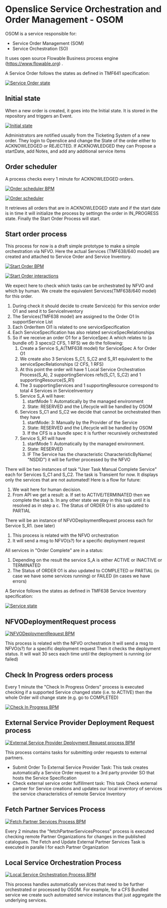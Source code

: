 # Openslice Service Orchestration and Order Management - OSOM

OSOM is a service responsible for:

* Service Order Management (SOM)
* Service Orchestration (SO)

It uses open source Flowable Business process engine (https://www.flowable.org) .

A Service Order follows the states as defined in TMF641 specification: 

[![Service Order state](../images/service_order_states.png)](../images/service_order_states.png)


## Initial state

When a new order is created, it goes into the Initial state. It is stored in the repository and triggers an Event.

[![Initial state](../images/service_order_initial_state.png)](../images/service_order_initial_state.png)

Administrators are notified usually from the Ticketing System of a new order. They login to Openslice and change the State of the order either to ACKNOWLEDGED or REJECTED. If ACKNOWLEDGED they can Propose a startDate, add Notes, and add any additional service items

## Order scheduler

A process checks every 1 minute for ACKNOWLEDGED orders.

[![Order scheduler BPM](../images/order_scheduler_bpm.png)](../images/order_scheduler_bpm.png)

[![Order scheduler](../images/order_scheduler_diagram.png)](../images/order_scheduler_diagram.png)

It retrieves all orders that are in ACKNOWLEDGED state and if the start date is in time it will initialize the process by settingn the order in IN_PROGRESS state. Finally the Start Order Process will start.


## Start order process

This process for now is a draft simple prototype to make a simple orchestration via NFVO. Here the actual Services (TMF638/640 model) are created and attached to Service Order and Service Inventory.

[![Start Order BPM](../images/start_order_process_bpm.png)](../images/start_order_process_bpm.png)

[![Start Order interactions](../images/start_order_process_diagram.png)](../images/start_order_process_diagram.png)

We expect here to check which tasks can be orchestrated by NFVO and which by human. We create the equivalent Services(TMF638/640 model) for this order.

1. During check it should decide to create Service(s) for this service order O1 and send it to ServiceInventory
2. The Services(TMF638 model) are assigned to the Order O1 In supportService List
3. Each OrderItem OI1 is related to one serviceSpecification
4. Each ServiceSpecification has also related serviceSpecRelationships
5. So if we receive an order O1 for a ServiceSpec A which relates to (a bundle of) 3 specs(2 CFS, 1 RFS) we do the following:
	1. Create a Service S_A(TMF638 model) for ServiceSpec A for Order O1
	2. We create also 3 Services S_C1, S_C2 and S_R1 equivalent to the serviceSpecRelationships (2 CFS, 1 RFS) 
	3. At this point the order will have 1 Local Service Orchestration Process(S_A),  2 supportingServices  refs(S_C1, S_C2) and 1 supportingResource(S_R1)
	4. The 3 supportingServices and 1 supportingResource correspond to total 4 Services in ServiceInventory
	5. Service S_A will have: 
		1. startMode 1: Automatically by the managed environment
		2. State: RESERVED and the Lifecycle will be handled by OSOM
	6. Services S_C1 and S_C2 we decide that cannot be orchestrated then they have 
		1. startMode: 3: Manually by the Provider of the Service
		2. State: RESERVED and the Lifecycle will be handled by OSOM
		3. If the CFS is a bundle spec it is further recursively orchestrated 
	7. Service S_R1 will have 
		1. startMode 1: Automatically by the managed environment.
		2. State: RESERVED
		3. IF The Service has the characteristic CharacteristicByName( "NSDID") it will be further processed by the NFVO 
   
   
There will be two instances of task "User Task Manual Complete Service" each for Services S_C1 and S_C2. The task is Transient for now. It displays only the services that are not automated! 
Here is a flow for future:

1. We wait here for human decision.
2. From API we get a result:
	a. If set to ACTIVE/TERMINATED then we complete the task
	b. In any other state we stay in this task until it is resolved as in step a
	c. The Status of ORDER O1 is also updated to PARTIAL

There will be an instance of  NFVODeploymentRequest process  each for Service S_R1. (see later)

1. This process is related with the NFVO orchestration
2. It will send a msg to NFVO(s?) for a specific deployment request


All services in "Order Complete" are in a status:

1. Depending on the result the service S_A is either ACTIVE or INACTIVE or TERMINATED
2. The Status of ORDER O1 is also updated to COMPLETED  or PARTIAL (in case we have some services running) or FAILED (in cases we have errors)

  
A Service follows the states as defined in TMF638 Service Inventory specification: 

[![Service state](../images/service_states.png)](../images/service_states.png)
  


## NFVODeploymentRequest process

 
[![NFVODeploymentRequest BPM](../images/NFVODeploymentReq_process.png)](../images/NFVODeploymentReq_process.png)

This process is related with the NFVO orchestration
It will send a msg to NFVO(s?) for a specific deployment request
Then it checks the deployment status. It will wait 30 secs each time until the deployment is running (or failed)



## Check In Progress orders process

Every 1 minute the "Check In Progress Orders" process is executed checking if a supported Service changed state (i.e. to ACTIVE) then the whole Order will change state (e.g. go to COMPLETED)

[![Check In Progress BPM](../images/check_inProgress_orders.png)](../images/check_inProgress_orders.png)
  
  
## External Service Provider Deployment Request process
  
[![External Service Provider Deployment Request process BPM](../images/externalSPDeploymentReq.png)](../images/externalSPDeploymentReq.png)

This process contains tasks for submitting order requests to external partners.
- Submit Order To External Service Provider Task: This task creates automatically a Service Order request to a 3rd party provider SO that hosts the Service Specification
- Check external service order fulfillment task: This task Check external partner for Service creations and updates our local inventory of services the service characteristics of remote Service Inventory


## Fetch Partner Services Process


[![Fetch Partner Services Process BPM](../images/fetchPartnerServices.png)](../images/fetchPartnerServices.png)

Every 2 minutes the "fetchPartnerServicesProcess" process is executed checking remote Partner Organizations for changes in the published catalogues.
The Fetch and Update External Partner Services Task is executed in paralle l for each Partner Organization 


## Local Service Orchestration Process


[![Local Service Orchestration Process BPM](../images/LocalServiceOrchestrationProcess.png)](../images/LocalServiceOrchestrationProcess.png)

This process handles automatically services that need to be further orchestrated or processed by OSOM. For example, for a CFS Bundled service we create such automated service instances that just aggregate the underlying services. 

 
  